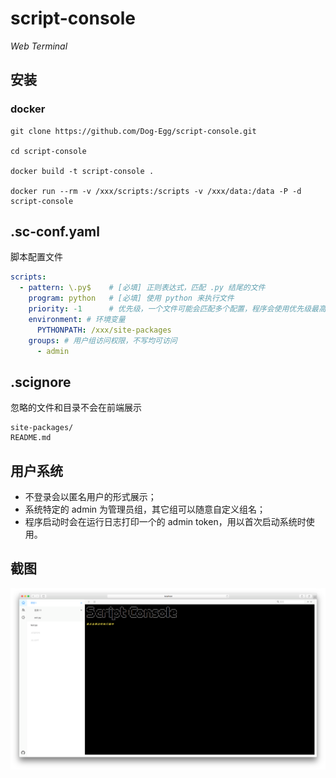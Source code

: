 # script-console

_Web Terminal_

## 安装

### docker

```shell
git clone https://github.com/Dog-Egg/script-console.git

cd script-console

docker build -t script-console .

docker run --rm -v /xxx/scripts:/scripts -v /xxx/data:/data -P -d script-console
```

## .sc-conf.yaml

脚本配置文件

```yaml
scripts:
  - pattern: \.py$    # [必填] 正则表达式，匹配 .py 结尾的文件
    program: python   # [必填] 使用 python 来执行文件
    priority: -1      # 优先级，一个文件可能会匹配多个配置，程序会使用优先级最高的配置，默认为 0
    environment: # 环境变量
      PYTHONPATH: /xxx/site-packages
    groups: # 用户组访问权限，不写均可访问
      - admin
```

## .scignore

忽略的文件和目录不会在前端展示

```
site-packages/
README.md
```

## 用户系统

- 不登录会以匿名用户的形式展示；
- 系统特定的 admin 为管理员组，其它组可以随意自定义组名；
- 程序启动时会在运行日志打印一个的 admin token，用以首次启动系统时使用。

## 截图

![](./screenshot/screenshot1.png)
